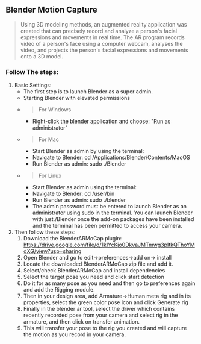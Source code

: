 ## Blender Motion Capture
> Using 3D modeling methods, an augmented reality application was created that can precisely record and analyze a person's facial
expressions and movements in real time. The AR program records video of a person's face using a computer webcam, analyses the video, and projects the person's facial
expressions and movements onto a 3D model.
### Follow The steps:
1. Basic Settings:
   - The first step is to launch Blender as a super admin.
   - Starting Blender with elevated permissions
   - > For Windows
       - Right-click the blender application and choose: "Run as administrator"
    - > For Mac
      - Start Blender as admin by using the terminal:
      - Navigate to Blender: cd /Applications/Blender/Contents/MacOS
      - Run Blender as admin: sudo ./Blender
    - > For Linux
       - Start Blender as admin using the terminal:
       - Navigate to Blender: cd /user/bin
       - Run Blender as admin: sudo ./blender
       - The admin password must be entered to launch Blender as an administrator using sudo in the terminal. You can launch Blender with just./Blender once the add-on packages have been installed and the terminal has been permitted to access your camera.
2. Then follow these steps:
     1. Download the BlenderARMoCap plugin:
        https://drive.google.com/file/d/1kIYcKjo0DkvaJMTmwg3pItkQThoYMdXG/view?usp=sharing
    2. Open Blender and go to edit->preferences->add on-> install
    3. Locate the downloaded BlenderARMoCap zip file and add it.
    4. Select/check BlenderARMoCap and install dependencies
    5. Select the target pose you need and click start detection
    6. Do it for as many pose as you need and then go to preferences again and add the Rigging module.
    7. Then in your design area, add Armature->Human meta rig and in its properties, select the green color pose icon and click Generate rig
    8. Finally in the blender ar tool, select the driver which contains recently recorded pose from your camera and select rig in the armature, and then click on transfer animation.
    9. This will transfer your pose to the rig you created and will capture the motion as you record in your camera.
